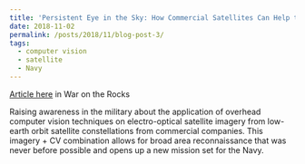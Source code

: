 ```yaml
---
title: 'Persistent Eye in the Sky: How Commercial Satellites Can Help the Navy Achieve Superior Maritime Awareness'
date: 2018-11-02
permalink: /posts/2018/11/blog-post-3/
tags:
  - computer vision
  - satellite
  - Navy
---
```


[Article here](https://warontherocks.com/2018/11/persistent-eye-in-the-sky-how-commercial-satellites-can-help-the-navy-achieve-superior-maritime-awareness/) in War on the Rocks

Raising awareness in the military about the application of overhead computer vision techniques on electro-optical satellite imagery from low-earth orbit satellite constellations from commercial companies. This imagery + CV combination allows for  broad area reconnaissance that was never before possible and opens up a new mission set for the Navy.